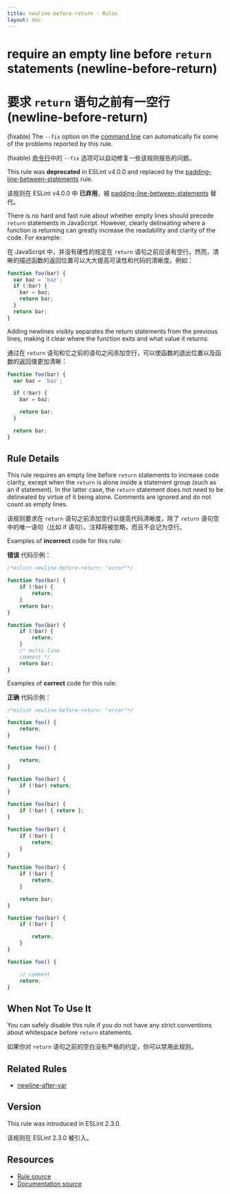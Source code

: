 ```yaml
---
title: newline-before-return - Rules
layout: doc
---
```

<!-- Note: No pull requests accepted for this file. See README.md in the root directory for details. -->

# require an empty line before `return` statements (newline-before-return)

# 要求 `return` 语句之前有一空行 (newline-before-return)

(fixable) The `--fix` option on the [command line](../user-guide/command-line-interface#fix) can automatically fix some of the problems reported by this rule.

(fixable) [命令行](../user-guide/command-line-interface#fix)中的 `--fix` 选项可以自动修复一些该规则报告的问题。

This rule was **deprecated** in ESLint v4.0.0 and replaced by the [padding-line-between-statements](padding-line-between-statements) rule.

该规则在 ESLint v4.0.0 中 **已弃用**，被 [padding-line-between-statements](padding-line-between-statements) 替代。

There is no hard and fast rule about whether empty lines should precede `return` statements in JavaScript. However, clearly delineating where a function is returning can greatly increase the readability and clarity of the code. For example:

在 JavaScript 中，并没有硬性的规定在 `return` 语句之前应该有空行。然而，清晰的描述函数的返回位置可以大大提高可读性和代码的清晰度。例如：

```js
function foo(bar) {
  var baz = 'baz';
  if (!bar) {
    bar = baz;
    return bar;
  }
  return bar;
}
```

Adding newlines visibly separates the return statements from the previous lines, making it clear where the function exits and what value it returns:

通过在 `return` 语句和它之前的语句之间添加空行，可以使函数的退出位置以及函数的返回值更加清晰：

```js
function foo(bar) {
  var baz = 'baz';

  if (!bar) {
    bar = baz;

    return bar;
  }

  return bar;
}
```

## Rule Details

This rule requires an empty line before `return` statements to increase code clarity, except when the `return` is alone inside a statement group (such as an if statement). In the latter case, the `return` statement does not need to be delineated by virtue of it being alone. Comments are ignored and do not count as empty lines.

该规则要求在 `return` 语句之前添加空行以提高代码清晰度，除了 `return` 语句空中的唯一语句（比如 if 语句）。注释将被忽略，而且不会记为空行。

Examples of **incorrect** code for this rule:

**错误** 代码示例：

```js
/*eslint newline-before-return: "error"*/

function foo(bar) {
    if (!bar) {
        return;
    }
    return bar;
}

function foo(bar) {
    if (!bar) {
        return;
    }
    /* multi-line
    comment */
    return bar;
}
```

Examples of **correct** code for this rule:

**正确** 代码示例：

```js
/*eslint newline-before-return: "error"*/

function foo() {
    return;
}

function foo() {

    return;
}

function foo(bar) {
    if (!bar) return;
}

function foo(bar) {
    if (!bar) { return };
}

function foo(bar) {
    if (!bar) {
        return;
    }
}

function foo(bar) {
    if (!bar) {
        return;
    }

    return bar;
}

function foo(bar) {
    if (!bar) {

        return;
    }
}

function foo() {

    // comment
    return;
}
```

## When Not To Use It

You can safely disable this rule if you do not have any strict conventions about whitespace before `return` statements.

如果你对 `return` 语句之前的空白没有严格的约定，你可以禁用此规则。

## Related Rules

* [newline-after-var](newline-after-var)

## Version

This rule was introduced in ESLint 2.3.0.

该规则在 ESLint 2.3.0 被引入。

## Resources

* [Rule source](https://github.com/eslint/eslint/tree/master/lib/rules/newline-before-return.js)
* [Documentation source](https://github.com/eslint/eslint/tree/master/docs/rules/newline-before-return.md)
